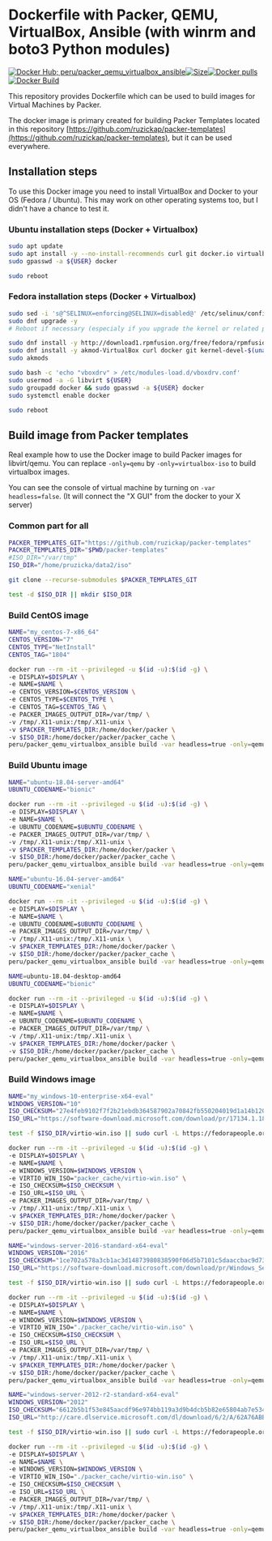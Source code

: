 # Dockerfile with Packer, QEMU, VirtualBox, Ansible (with winrm and boto3 Python modules)

[![Docker Hub; peru/packer_qemu_virtualbox_ansible](https://img.shields.io/badge/dockerhub-peru%2Fpacker_qemu_virtualbox_ansible-green.svg)](https://registry.hub.docker.com/u/peru/packer_qemu_virtualbox_ansible)[![Size](https://images.microbadger.com/badges/image/peru/packer_qemu_virtualbox_ansible.svg)](https://microbadger.com/images/peru/packer_qemu_virtualbox_ansible)[![Docker pulls](https://img.shields.io/docker/pulls/peru/packer_qemu_virtualbox_ansible.svg)](https://hub.docker.com/r/peru/packer_qemu_virtualbox_ansible/)[![Docker Build](https://img.shields.io/docker/automated/peru/packer_qemu_virtualbox_ansible.svg)](https://hub.docker.com/r/peru/packer_qemu_virtualbox_ansible/)

This repository provides Dockerfile which can be used to build images for Virtual Machines by Packer.

The docker image is primary created for building Packer Templates located in this repository [https://github.com/ruzickap/packer-templates](https://github.com/ruzickap/packer-templates), but it can be used everywhere.

## Installation steps

To use this Docker image you need to install VirtualBox and Docker to your OS (Fedora / Ubuntu). This may work on other operating systems too, but I didn't have a chance to test it.

### Ubuntu installation steps (Docker + Virtualbox)

```bash
sudo apt update
sudo apt install -y --no-install-recommends curl git docker.io virtualbox
sudo gpasswd -a ${USER} docker

sudo reboot
```

### Fedora installation steps (Docker + Virtualbox)

```bash
sudo sed -i 's@^SELINUX=enforcing@SELINUX=disabled@' /etc/selinux/config
sudo dnf upgrade -y
# Reboot if necessary (especialy if you upgrade the kernel or related packages)

sudo dnf install -y http://download1.rpmfusion.org/free/fedora/rpmfusion-free-release-$(rpm -E %fedora).noarch.rpm http://download1.rpmfusion.org/nonfree/fedora/rpmfusion-nonfree-release-$(rpm -E %fedora).noarch.rpm
sudo dnf install -y akmod-VirtualBox curl docker git kernel-devel-$(uname -r) libvirt-daemon-kvm
sudo akmods

sudo bash -c 'echo "vboxdrv" > /etc/modules-load.d/vboxdrv.conf'
sudo usermod -a -G libvirt ${USER}
sudo groupadd docker && sudo gpasswd -a ${USER} docker
sudo systemctl enable docker

sudo reboot
```

## Build image from Packer templates

Real example how to use the Docker image to build Packer images for libvirt/qemu.
You can replace `-only=qemu` by `-only=virtualbox-iso` to build virtualbox images.

You can see the console of virtual machine by turning on `-var headless=false`.
(It will connect the "X GUI" from the docker to your X server)

### Common part for all

```bash
PACKER_TEMPLATES_GIT="https://github.com/ruzickap/packer-templates"
PACKER_TEMPLATES_DIR="$PWD/packer-templates"
#ISO_DIR="/var/tmp"
ISO_DIR="/home/pruzicka/data2/iso"

git clone --recurse-submodules $PACKER_TEMPLATES_GIT

test -d $ISO_DIR || mkdir $ISO_DIR
```

### Build CentOS image

```bash
NAME="my_centos-7-x86_64"
CENTOS_VERSION="7"
CENTOS_TYPE="NetInstall"
CENTOS_TAG="1804"

docker run --rm -it --privileged -u $(id -u):$(id -g) \
-e DISPLAY=$DISPLAY \
-e NAME=$NAME \
-e CENTOS_VERSION=$CENTOS_VERSION \
-e CENTOS_TYPE=$CENTOS_TYPE \
-e CENTOS_TAG=$CENTOS_TAG \
-e PACKER_IMAGES_OUTPUT_DIR=/var/tmp/ \
-v /tmp/.X11-unix:/tmp/.X11-unix \
-v $PACKER_TEMPLATES_DIR:/home/docker/packer \
-v $ISO_DIR:/home/docker/packer/packer_cache \
peru/packer_qemu_virtualbox_ansible build -var headless=true -only=qemu my_centos-7.json
```

### Build Ubuntu image

```bash
NAME="ubuntu-18.04-server-amd64"
UBUNTU_CODENAME="bionic"

docker run --rm -it --privileged -u $(id -u):$(id -g) \
-e DISPLAY=$DISPLAY \
-e NAME=$NAME \
-e UBUNTU_CODENAME=$UBUNTU_CODENAME \
-e PACKER_IMAGES_OUTPUT_DIR=/var/tmp/ \
-v /tmp/.X11-unix:/tmp/.X11-unix \
-v $PACKER_TEMPLATES_DIR:/home/docker/packer \
-v $ISO_DIR:/home/docker/packer/packer_cache \
peru/packer_qemu_virtualbox_ansible build -var headless=true -only=qemu ubuntu-server.json
```

```bash
NAME="ubuntu-16.04-server-amd64"
UBUNTU_CODENAME="xenial"

docker run --rm -it --privileged -u $(id -u):$(id -g) \
-e DISPLAY=$DISPLAY \
-e NAME=$NAME \
-e UBUNTU_CODENAME=$UBUNTU_CODENAME \
-e PACKER_IMAGES_OUTPUT_DIR=/var/tmp/ \
-v /tmp/.X11-unix:/tmp/.X11-unix \
-v $PACKER_TEMPLATES_DIR:/home/docker/packer \
-v $ISO_DIR:/home/docker/packer/packer_cache \
peru/packer_qemu_virtualbox_ansible build -var headless=true -only=qemu ubuntu-server.json
```

```bash
NAME=ubuntu-18.04-desktop-amd64
UBUNTU_CODENAME="bionic"

docker run --rm -it --privileged -u $(id -u):$(id -g) \
-e DISPLAY=$DISPLAY \
-e NAME=$NAME \
-e UBUNTU_CODENAME=$UBUNTU_CODENAME \
-e PACKER_IMAGES_OUTPUT_DIR=/var/tmp/ \
-v /tmp/.X11-unix:/tmp/.X11-unix \
-v $PACKER_TEMPLATES_DIR:/home/docker/packer \
-v $ISO_DIR:/home/docker/packer/packer_cache \
peru/packer_qemu_virtualbox_ansible build -var headless=true -only=qemu ubuntu-desktop.json
```

### Build Windows image

```bash
NAME="my_windows-10-enterprise-x64-eval"
WINDOWS_VERSION="10"
ISO_CHECKSUM="27e4feb9102f7f2b21ebdb364587902a70842fb550204019d1a14b120918e455"
ISO_URL="https://software-download.microsoft.com/download/pr/17134.1.180410-1804.rs4_release_CLIENTENTERPRISEEVAL_OEMRET_x64FRE_en-us.iso"

test -f $ISO_DIR/virtio-win.iso || sudo curl -L https://fedorapeople.org/groups/virt/virtio-win/direct-downloads/latest-virtio/virtio-win.iso --output $ISO_DIR/virtio-win.iso

docker run --rm -it --privileged -u $(id -u):$(id -g) \
-e DISPLAY=$DISPLAY \
-e NAME=$NAME \
-e WINDOWS_VERSION=$WINDOWS_VERSION \
-e VIRTIO_WIN_ISO="packer_cache/virtio-win.iso" \
-e ISO_CHECKSUM=$ISO_CHECKSUM \
-e ISO_URL=$ISO_URL \
-e PACKER_IMAGES_OUTPUT_DIR=/var/tmp/ \
-v /tmp/.X11-unix:/tmp/.X11-unix \
-v $PACKER_TEMPLATES_DIR:/home/docker/packer \
-v $ISO_DIR:/home/docker/packer/packer_cache \
peru/packer_qemu_virtualbox_ansible build -var headless=true -only=qemu windows.json
```

```bash
NAME="windows-server-2016-standard-x64-eval"
WINDOWS_VERSION="2016"
ISO_CHECKSUM="1ce702a578a3cb1ac3d14873980838590f06d5b7101c5daaccbac9d73f1fb50f"
ISO_URL="https://software-download.microsoft.com/download/pr/Windows_Server_2016_Datacenter_EVAL_en-us_14393_refresh.ISO"

test -f $ISO_DIR/virtio-win.iso || sudo curl -L https://fedorapeople.org/groups/virt/virtio-win/direct-downloads/latest-virtio/virtio-win.iso --output $ISO_DIR/virtio-win.iso

docker run --rm -it --privileged -u $(id -u):$(id -g) \
-e DISPLAY=$DISPLAY \
-e NAME=$NAME \
-e WINDOWS_VERSION=$WINDOWS_VERSION \
-e VIRTIO_WIN_ISO="./packer_cache/virtio-win.iso" \
-e ISO_CHECKSUM=$ISO_CHECKSUM \
-e ISO_URL=$ISO_URL \
-e PACKER_IMAGES_OUTPUT_DIR=/var/tmp/ \
-v /tmp/.X11-unix:/tmp/.X11-unix \
-v $PACKER_TEMPLATES_DIR:/home/docker/packer \
-v $ISO_DIR:/home/docker/packer/packer_cache \
peru/packer_qemu_virtualbox_ansible build -var headless=true -only=qemu windows.json
```

```bash
NAME="windows-server-2012-r2-standard-x64-eval"
WINDOWS_VERSION="2012"
ISO_CHECKSUM="6612b5b1f53e845aacdf96e974bb119a3d9b4dcb5b82e65804ab7e534dc7b4d5"
ISO_URL="http://care.dlservice.microsoft.com/dl/download/6/2/A/62A76ABB-9990-4EFC-A4FE-C7D698DAEB96/9600.17050.WINBLUE_REFRESH.140317-1640_X64FRE_SERVER_EVAL_EN-US-IR3_SSS_X64FREE_EN-US_DV9.ISO"

test -f $ISO_DIR/virtio-win.iso || sudo curl -L https://fedorapeople.org/groups/virt/virtio-win/direct-downloads/latest-virtio/virtio-win.iso --output $ISO_DIR/virtio-win.iso

docker run --rm -it --privileged -u $(id -u):$(id -g) \
-e DISPLAY=$DISPLAY \
-e NAME=$NAME \
-e WINDOWS_VERSION=$WINDOWS_VERSION \
-e VIRTIO_WIN_ISO="./packer_cache/virtio-win.iso" \
-e ISO_CHECKSUM=$ISO_CHECKSUM \
-e ISO_URL=$ISO_URL \
-e PACKER_IMAGES_OUTPUT_DIR=/var/tmp/ \
-v /tmp/.X11-unix:/tmp/.X11-unix \
-v $PACKER_TEMPLATES_DIR:/home/docker/packer \
-v $ISO_DIR:/home/docker/packer/packer_cache \
peru/packer_qemu_virtualbox_ansible build -var headless=true -only=qemu windows.json
```
